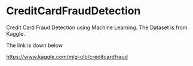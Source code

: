 # CreditCardFraudDetection

Credit Card Fraud Detection using Machine Learning.
The Dataset is from Kaggle. 

The link is down below

https://www.kaggle.com/mlg-ulb/creditcardfraud
